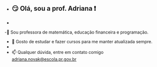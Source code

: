 - ##  :smirk: Olá, sou a prof. Adriana :exclamation:
- 
-:triangular_ruler: Sou professora de matemática, educação financeira e programação.
- :page_facing_up: Gosto de estudar e fazer cursos para me manter atualizada sempre.
- 
- 📫 Qualquer dúvida, entre em contato comigo adriana.novak@escola.pr.gov.br
